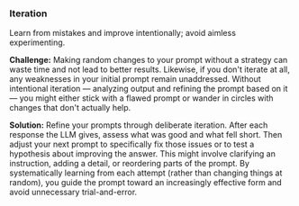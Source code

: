 ### Iteration  
Learn from mistakes and improve intentionally; avoid aimless experimenting.

**Challenge:** Making random changes to your prompt without a strategy can waste time and not lead to better results. Likewise, if you don't iterate at all, any weaknesses in your initial prompt remain unaddressed. Without intentional iteration — analyzing output and refining the prompt based on it — you might either stick with a flawed prompt or wander in circles with changes that don't actually help.

**Solution:** Refine your prompts through deliberate iteration. After each response the LLM gives, assess what was good and what fell short. Then adjust your next prompt to specifically fix those issues or to test a hypothesis about improving the answer. This might involve clarifying an instruction, adding a detail, or reordering parts of the prompt. By systematically learning from each attempt (rather than changing things at random), you guide the prompt toward an increasingly effective form and avoid unnecessary trial-and-error.